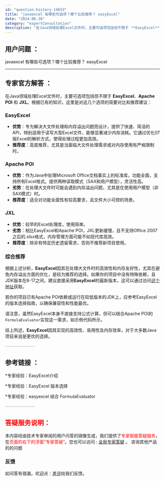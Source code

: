 ```yaml
---
id: "question-history-14653"
title: "javaexcel 有哪些可选项？哪个比较推荐？ easyExcel"
date: "2024-06-20"
category: "expertConsultation"
description: "在Java领域处理Excel文件时，主要可选项包括但不限于 **EasyExcel**、**Apache POI** 和 **JXL**。根据已有的知识，这里是对这几个选项的简要对比和推荐建议：### EasyExcel- **优势**：专为解决大文件处理和内存溢出问题而设计，提供了快速、简洁的AP"
---
```


## 用户问题 ： 
 javaexcel 有哪些可选项？哪个比较推荐？ easyExcel 

---------------
## 专家官方解答 ：

在Java领域处理Excel文件时，主要可选项包括但不限于 **EasyExcel**、**Apache POI** 和 **JXL**。根据已有的知识，这里是对这几个选项的简要对比和推荐建议：

### EasyExcel
- **优势**：专为解决大文件处理和内存溢出问题而设计，提供了快速、简洁的API，特别适用于读写大型Excel文件，能够显著减少内存消耗。它通过优化07版Excel的解析方式，使得处理过程更加高效。
- **推荐度**：高度推荐，尤其是当面临大文件处理需求或对内存使用有严格限制时。

### Apache POI
- **优势**：作为Java中处理Microsoft Office文档事实上的标准库，功能全面，支持所有Excel格式。提供两种读取模式（SAX和用户模型），灵活性高。
- **劣势**：在处理大文件时可能会遇到内存溢出问题，尤其是在使用用户模型（非SAX模式）时。
- **推荐度**：适合对功能全面性有较高要求，且文件大小可控的场景。

### JXL
- **优势**：较早的Excel处理库，使用简单。
- **劣势**：相比EasyExcel和Apache POI，JXL更新缓慢，且不支持Office 2007之后的.xlsx格式，内存管理方面可能不如现代库高效。
- **推荐度**：除非有特定历史遗留需求，否则不推荐新项目使用。

### 综合推荐
根据上述分析，**EasyExcel**因其在处理大文件时的高效性和内存友好性，尤其在避免内存溢出方面的优化，是较为推荐的选择。如果你的项目中没有特殊依赖，且JDK版本在8-17之间，建议直接采用**EasyExcel**的最新版本，这可以通过访问[这个地址](https://maven-badges.herokuapp.com/maven-central/com.alibaba/easyexcel)获取。

若你的项目已有Apache POI依赖或运行在较低版本的JDK上，应参考EasyExcel的版本选择指南，以确保兼容性和性能最优。

请注意，虽然EasyExcel本身不直接支持公式计算，但可以结合Apache POI的`FormulaEvaluator`实现这一需求，如示例代码所示。

综上所述，**EasyExcel**因其实现的高效性、易用性及内存效率，对于大多数Java项目来说是更优的选择。


<font color="#949494">---------------</font> 


## 参考链接 ：

*专家经验：EasyExcel介绍 
 
 *专家经验：EasyExcel 版本选择 
 
 *专家经验：easyexcel 结合 FormulaEvaluator 


 <font color="#949494">---------------</font> 
 


## <font color="#FF0000">答疑服务说明：</font> 

本内容经由技术专家审阅的用户问答的镜像生成，我们提供了<font color="#FF0000">专家智能答疑服务</font>，在<font color="#FF0000">页面的右下的浮窗”专家答疑“</font>。您也可以访问 : [全局专家答疑](https://answer.opensource.alibaba.com/docs/intro) 。 咨询其他产品的的问题

### 反馈
如问答有错漏，欢迎点：[差评](https://ai.nacos.io/user/feedbackByEnhancerGradePOJOID?enhancerGradePOJOId=15767)给我们反馈。
